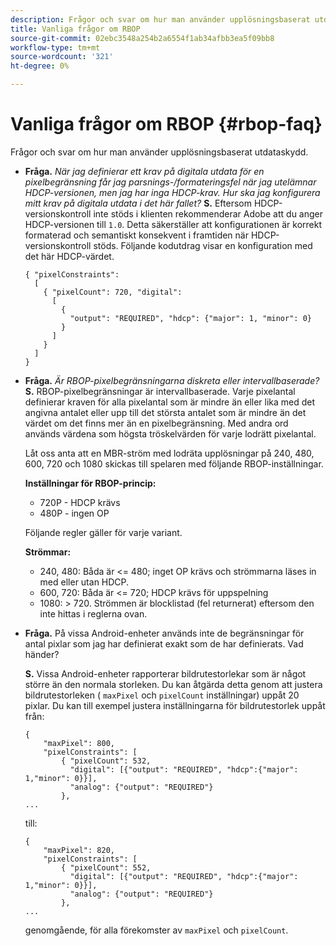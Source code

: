 ```yaml
---
description: Frågor och svar om hur man använder upplösningsbaserat utdataskydd.
title: Vanliga frågor om RBOP
source-git-commit: 02ebc3548a254b2a6554f1ab34afbb3ea5f09bb8
workflow-type: tm+mt
source-wordcount: '321'
ht-degree: 0%

---
```


# Vanliga frågor om RBOP {#rbop-faq}

Frågor och svar om hur man använder upplösningsbaserat utdataskydd.

* **Fråga.** *När jag definierar ett krav på digitala utdata för en pixelbegränsning får jag parsnings-/formateringsfel när jag utelämnar HDCP-versionen, men jag har inga HDCP-krav. Hur ska jag konfigurera mitt krav på digitala utdata i det här fallet?* **S.** Eftersom HDCP-versionskontroll inte stöds i klienten rekommenderar Adobe att du anger HDCP-versionen till `1.0`. Detta säkerställer att konfigurationen är korrekt formaterad och semantiskt konsekvent i framtiden när HDCP-versionskontroll stöds. Följande kodutdrag visar en konfiguration med det här HDCP-värdet.

  ```
  { "pixelConstraints":  
    [  
      { "pixelCount": 720, "digital":  
        [  
          {  
            "output": "REQUIRED", "hdcp": {"major": 1, "minor": 0}  
          }  
        ]  
      }  
    ]  
  }
  ```

* **Fråga.** *Är RBOP-pixelbegränsningarna diskreta eller intervallbaserade?* **S.** RBOP-pixelbegränsningar är intervallbaserade. Varje pixelantal definierar kraven för alla pixelantal som är mindre än eller lika med det angivna antalet eller upp till det största antalet som är mindre än det värdet om det finns mer än en pixelbegränsning. Med andra ord används värdena som högsta tröskelvärden för varje lodrätt pixelantal.

  Låt oss anta att en MBR-ström med lodräta upplösningar på 240, 480, 600, 720 och 1080 skickas till spelaren med följande RBOP-inställningar.

  **Inställningar för RBOP-princip:**

   * 720P - HDCP krävs
   * 480P - ingen OP

  Följande regler gäller för varje variant.

  **Strömmar:**

   * 240, 480: Båda är &lt;= 480; inget OP krävs och strömmarna läses in med eller utan HDCP.
   * 600, 720: Båda är &lt;= 720; HDCP krävs för uppspelning
   * 1080: > 720. Strömmen är blocklistad (fel returnerat) eftersom den inte hittas i reglerna ovan.

* **Fråga.** På vissa Android-enheter används inte de begränsningar för antal pixlar som jag har definierat exakt som de har definierats. Vad händer?

  **S.** Vissa Android-enheter rapporterar bildrutestorlekar som är något större än den normala storleken. Du kan åtgärda detta genom att justera bildrutestorleken ( `maxPixel` och `pixelCount` inställningar) uppåt 20 pixlar. Du kan till exempel justera inställningarna för bildrutestorlek uppåt från:

  ```
  { 
      "maxPixel": 800, 
      "pixelConstraints": [ 
          { "pixelCount": 532, 
            "digital": [{"output": "REQUIRED", "hdcp":{"major": 1,"minor": 0}}], 
            "analog": {"output": "REQUIRED"} 
          }, 
  ... 
  ```

  till:

  ```
  { 
      "maxPixel": 820, 
      "pixelConstraints": [ 
          { "pixelCount": 552, 
            "digital": [{"output": "REQUIRED", "hdcp":{"major": 1,"minor": 0}}], 
            "analog": {"output": "REQUIRED"} 
          }, 
  ... 
  ```

  genomgående, för alla förekomster av `maxPixel` och `pixelCount`.
